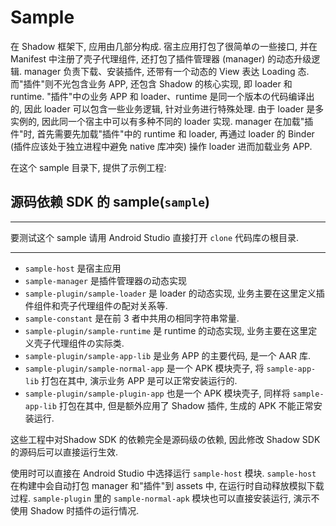 # Sample

在 Shadow 框架下, 应用由几部分构成. 
宿主应用打包了很简单の一些接口, 并在 Manifest 中注册了壳子代理组件, 
还打包了插件管理器 (manager) 的动态升级逻辑. 
manager 负责下载、安装插件, 还带有一个动态的 View 表达 Loading 态. 
而"插件"则不光包含业务 APP, 还包含 Shadow 的核心实现, 即 loader 和 runtime. 
"插件"中の业务 APP 和 loader、runtime 是同一个版本の代码编译出的, 
因此 loader 可以包含一些业务逻辑, 针对业务进行特殊处理. 
由于 loader 是多实例的, 因此同一个宿主中可以有多种不同的 loader 实现. 
manager 在加载"插件"时, 首先需要先加载"插件"中的 runtime 和 loader, 
再通过 loader 的 Binder (插件应该处于独立进程中避免 native 库冲突) 操作 loader 进而加载业务 APP. 

在这个 sample 目录下, 提供了示例工程: 

## 源码依赖 SDK 的 sample(`sample`)
***
要测试这个 sample 请用 Android Studio 直接打开 `clone` 代码库の根目录. 
***

* `sample-host` 是宿主应用
* `sample-manager` 是插件管理器の动态实现
* `sample-plugin/sample-loader` 是 loader 的动态实现, 业务主要在这里定义插件组件和壳子代理组件の配对关系等. 
* `sample-constant` 是在前 3 者中共用の相同字符串常量. 
* `sample-plugin/sample-runtime` 是 runtime 的动态实现, 业务主要在这里定义壳子代理组件の实际类. 
* `sample-plugin/sample-app-lib` 是业务 APP 的主要代码, 是一个 AAR 库. 
* `sample-plugin/sample-normal-app` 是一个 APK 模块壳子, 将 `sample-app-lib` 打包在其中, 演示业务 APP 是可以正常安装运行的. 
* `sample-plugin/sample-plugin-app` 也是一个 APK 模块壳子, 同样将 `sample-app-lib` 打包在其中, 但是额外应用了 Shadow 插件, 生成的 APK 不能正常安装运行. 

这些工程中对Shadow SDK 的依赖完全是源码级の依赖, 因此修改 Shadow SDK 的源码后可以直接运行生效. 

使用时可以直接在 Android Studio 中选择运行 `sample-host` 模块. 
`sample-host` 在构建中会自动打包 manager 和"插件"到 assets 中, 在运行时自动释放模拟下载过程. 
`sample-plugin` 里的 `sample-normal-apk` 模块也可以直接安装运行, 演示不使用 Shadow 时插件の运行情况. 

